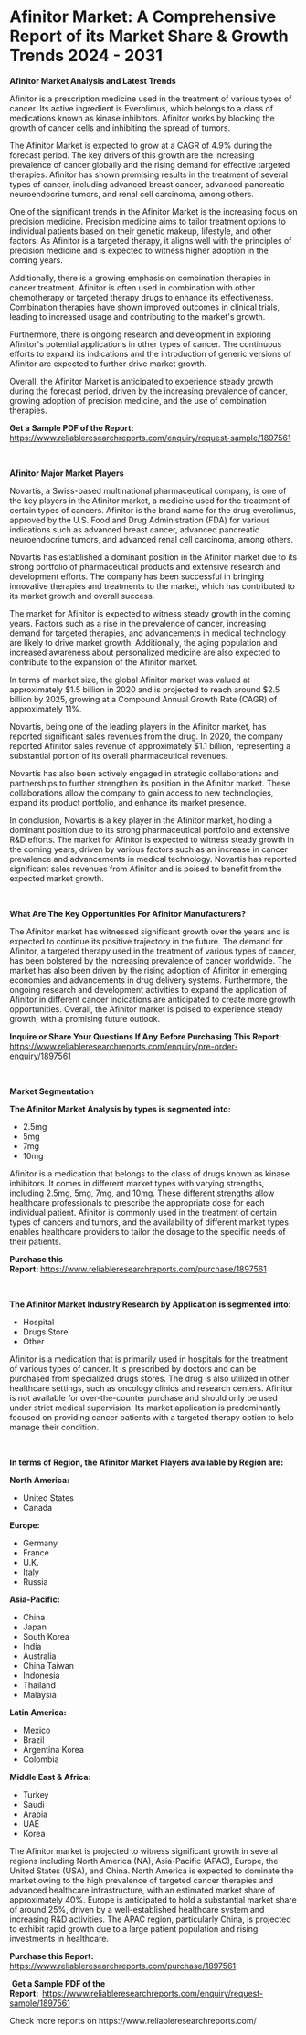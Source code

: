 <p><h1>Afinitor Market: A Comprehensive Report of its Market Share & Growth Trends 2024 - 2031</h1></p><p><strong>Afinitor Market Analysis and Latest Trends</strong></p>
<p><p>Afinitor is a prescription medicine used in the treatment of various types of cancer. Its active ingredient is Everolimus, which belongs to a class of medications known as kinase inhibitors. Afinitor works by blocking the growth of cancer cells and inhibiting the spread of tumors.</p><p>The Afinitor Market is expected to grow at a CAGR of 4.9% during the forecast period. The key drivers of this growth are the increasing prevalence of cancer globally and the rising demand for effective targeted therapies. Afinitor has shown promising results in the treatment of several types of cancer, including advanced breast cancer, advanced pancreatic neuroendocrine tumors, and renal cell carcinoma, among others.</p><p>One of the significant trends in the Afinitor Market is the increasing focus on precision medicine. Precision medicine aims to tailor treatment options to individual patients based on their genetic makeup, lifestyle, and other factors. As Afinitor is a targeted therapy, it aligns well with the principles of precision medicine and is expected to witness higher adoption in the coming years.</p><p>Additionally, there is a growing emphasis on combination therapies in cancer treatment. Afinitor is often used in combination with other chemotherapy or targeted therapy drugs to enhance its effectiveness. Combination therapies have shown improved outcomes in clinical trials, leading to increased usage and contributing to the market's growth.</p><p>Furthermore, there is ongoing research and development in exploring Afinitor's potential applications in other types of cancer. The continuous efforts to expand its indications and the introduction of generic versions of Afinitor are expected to further drive market growth.</p><p>Overall, the Afinitor Market is anticipated to experience steady growth during the forecast period, driven by the increasing prevalence of cancer, growing adoption of precision medicine, and the use of combination therapies.</p></p>
<p><strong>Get a Sample PDF of the Report:&nbsp;</strong> <a href="https://www.reliableresearchreports.com/enquiry/request-sample/1897561">https://www.reliableresearchreports.com/enquiry/request-sample/1897561</a></p>
<p>&nbsp;</p>
<p><strong>Afinitor Major Market Players</strong></p>
<p><p>Novartis, a Swiss-based multinational pharmaceutical company, is one of the key players in the Afinitor market, a medicine used for the treatment of certain types of cancers. Afinitor is the brand name for the drug everolimus, approved by the U.S. Food and Drug Administration (FDA) for various indications such as advanced breast cancer, advanced pancreatic neuroendocrine tumors, and advanced renal cell carcinoma, among others.</p><p>Novartis has established a dominant position in the Afinitor market due to its strong portfolio of pharmaceutical products and extensive research and development efforts. The company has been successful in bringing innovative therapies and treatments to the market, which has contributed to its market growth and overall success.</p><p>The market for Afinitor is expected to witness steady growth in the coming years. Factors such as a rise in the prevalence of cancer, increasing demand for targeted therapies, and advancements in medical technology are likely to drive market growth. Additionally, the aging population and increased awareness about personalized medicine are also expected to contribute to the expansion of the Afinitor market.</p><p>In terms of market size, the global Afinitor market was valued at approximately $1.5 billion in 2020 and is projected to reach around $2.5 billion by 2025, growing at a Compound Annual Growth Rate (CAGR) of approximately 11%.</p><p>Novartis, being one of the leading players in the Afinitor market, has reported significant sales revenues from the drug. In 2020, the company reported Afinitor sales revenue of approximately $1.1 billion, representing a substantial portion of its overall pharmaceutical revenues.</p><p>Novartis has also been actively engaged in strategic collaborations and partnerships to further strengthen its position in the Afinitor market. These collaborations allow the company to gain access to new technologies, expand its product portfolio, and enhance its market presence.</p><p>In conclusion, Novartis is a key player in the Afinitor market, holding a dominant position due to its strong pharmaceutical portfolio and extensive R&D efforts. The market for Afinitor is expected to witness steady growth in the coming years, driven by various factors such as an increase in cancer prevalence and advancements in medical technology. Novartis has reported significant sales revenues from Afinitor and is poised to benefit from the expected market growth.</p></p>
<p>&nbsp;</p>
<p><strong>What Are The Key Opportunities For Afinitor Manufacturers?</strong></p>
<p><p>The Afinitor market has witnessed significant growth over the years and is expected to continue its positive trajectory in the future. The demand for Afinitor, a targeted therapy used in the treatment of various types of cancer, has been bolstered by the increasing prevalence of cancer worldwide. The market has also been driven by the rising adoption of Afinitor in emerging economies and advancements in drug delivery systems. Furthermore, the ongoing research and development activities to expand the application of Afinitor in different cancer indications are anticipated to create more growth opportunities. Overall, the Afinitor market is poised to experience steady growth, with a promising future outlook.</p></p>
<p><strong>Inquire or Share Your Questions If Any Before Purchasing This Report:</strong> <a href="https://www.reliableresearchreports.com/enquiry/pre-order-enquiry/1897561">https://www.reliableresearchreports.com/enquiry/pre-order-enquiry/1897561</a></p>
<p>&nbsp;</p>
<p><strong>Market Segmentation</strong></p>
<p><strong>The Afinitor Market Analysis by types is segmented into:</strong></p>
<p><ul><li>2.5mg</li><li>5mg</li><li>7mg</li><li>10mg</li></ul></p>
<p><p>Afinitor is a medication that belongs to the class of drugs known as kinase inhibitors. It comes in different market types with varying strengths, including 2.5mg, 5mg, 7mg, and 10mg. These different strengths allow healthcare professionals to prescribe the appropriate dose for each individual patient. Afinitor is commonly used in the treatment of certain types of cancers and tumors, and the availability of different market types enables healthcare providers to tailor the dosage to the specific needs of their patients.</p></p>
<p><strong>Purchase this Report:&nbsp;</strong><a href="https://www.reliableresearchreports.com/purchase/1897561">https://www.reliableresearchreports.com/purchase/1897561</a></p>
<p>&nbsp;</p>
<p><strong>The Afinitor Market Industry Research by Application is segmented into:</strong></p>
<p><ul><li>Hospital</li><li>Drugs Store</li><li>Other</li></ul></p>
<p><p>Afinitor is a medication that is primarily used in hospitals for the treatment of various types of cancer. It is prescribed by doctors and can be purchased from specialized drugs stores. The drug is also utilized in other healthcare settings, such as oncology clinics and research centers. Afinitor is not available for over-the-counter purchase and should only be used under strict medical supervision. Its market application is predominantly focused on providing cancer patients with a targeted therapy option to help manage their condition.</p></p>
<p>&nbsp;</p>
<p><strong>In terms of Region, the Afinitor Market Players available by Region are:</strong></p>
<p>
    <p> <strong> North America: </strong>
        <ul>
            <li>United States</li>
            <li>Canada</li>
        </ul>
        </p> 
    <p> <strong> Europe: </strong>
        <ul>
            <li>Germany</li>
            <li>France</li>
            <li>U.K.</li>
            <li>Italy</li>
            <li>Russia</li>
        </ul>
        </p> 
    <p> <strong> Asia-Pacific: </strong>
        <ul>
            <li>China</li>
            <li>Japan</li>
            <li>South Korea</li>
            <li>India</li>
            <li>Australia</li>
            <li>China Taiwan</li>
            <li>Indonesia</li>
            <li>Thailand</li>
            <li>Malaysia</li>
        </ul>
        </p> 
    <p> <strong> Latin America: </strong>
        <ul>
            <li>Mexico</li>
            <li>Brazil</li>
            <li>Argentina Korea</li>
            <li>Colombia</li>
        </ul>
        </p> 
    <p> <strong> Middle East & Africa: </strong>
        <ul>
            <li>Turkey</li>
            <li>Saudi</li>
            <li>Arabia</li>
            <li>UAE</li>
            <li>Korea</li>
        </ul>
    </p>
    </p>
<p><p>The Afinitor market is projected to witness significant growth in several regions including North America (NA), Asia-Pacific (APAC), Europe, the United States (USA), and China. North America is expected to dominate the market owing to the high prevalence of targeted cancer therapies and advanced healthcare infrastructure, with an estimated market share of approximately 40%. Europe is anticipated to hold a substantial market share of around 25%, driven by a well-established healthcare system and increasing R&D activities. The APAC region, particularly China, is projected to exhibit rapid growth due to a large patient population and rising investments in healthcare.</p></p>
<p><strong>Purchase this Report: </strong><a href="https://www.reliableresearchreports.com/purchase/1897561">https://www.reliableresearchreports.com/purchase/1897561</a></p>
<p>&nbsp;<strong>Get a Sample PDF of the Report:&nbsp;&nbsp;</strong><a href="https://www.reliableresearchreports.com/enquiry/request-sample/1897561">https://www.reliableresearchreports.com/enquiry/request-sample/1897561</a></p>
<p><strong></strong></p>
<p>Check more reports on https://www.reliableresearchreports.com/</p>